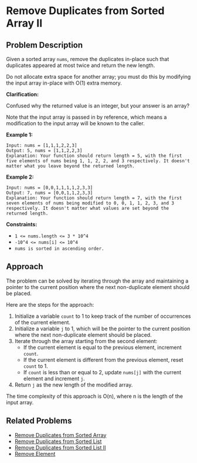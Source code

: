 
# Remove Duplicates from Sorted Array II

## Problem Description

Given a sorted array `nums`, remove the duplicates in-place such that duplicates appeared at most twice and return the new length.

Do not allocate extra space for another array; you must do this by modifying the input array in-place with O(1) extra memory.

**Clarification:**

Confused why the returned value is an integer, but your answer is an array?

Note that the input array is passed in by reference, which means a modification to the input array will be known to the caller.

**Example 1:**
```
Input: nums = [1,1,1,2,2,3]
Output: 5, nums = [1,1,2,2,3]
Explanation: Your function should return length = 5, with the first five elements of nums being 1, 1, 2, 2, and 3 respectively. It doesn't matter what you leave beyond the returned length.
```
**Example 2:**
```
Input: nums = [0,0,1,1,1,1,2,3,3]
Output: 7, nums = [0,0,1,1,2,3,3]
Explanation: Your function should return length = 7, with the first seven elements of nums being modified to 0, 0, 1, 1, 2, 3, and 3 respectively. It doesn't matter what values are set beyond the returned length.
```
**Constraints:**

- `1 <= nums.length <= 3 * 10^4`
- `-10^4 <= nums[i] <= 10^4`
- `nums is sorted in ascending order.`

## Approach

The problem can be solved by iterating through the array and maintaining a pointer to the current position where the next non-duplicate element should be placed.

Here are the steps for the approach:

1. Initialize a variable `count` to 1 to keep track of the number of occurrences of the current element.
2. Initialize a variable `j` to 1, which will be the pointer to the current position where the next non-duplicate element should be placed.
3. Iterate through the array starting from the second element:
   - If the current element is equal to the previous element, increment `count`.
   - If the current element is different from the previous element, reset `count` to 1.
   - If `count` is less than or equal to 2, update `nums[j]` with the current element and increment `j`.
4. Return `j` as the new length of the modified array.

The time complexity of this approach is O(n), where n is the length of the input array.

## Related Problems

- [Remove Duplicates from Sorted Array](https://leetcode.com/problems/remove-duplicates-from-sorted-array/)
- [Remove Duplicates from Sorted List](https://leetcode.com/problems/remove-duplicates-from-sorted-list/)
- [Remove Duplicates from Sorted List II](https://leetcode.com/problems/remove-duplicates-from-sorted-list-ii/)
- [Remove Element](https://leetcode.com/problems/remove-element/)

